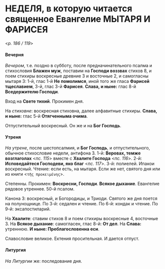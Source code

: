 
# НЕДЕЛЯ, в которую читается священное Евангелие МЫТАРЯ И ФАРИСЕЯ

<*p. 186 / 119*>

#### Вечерня

*Вечером*, т.е. поздно в субботу, после предначинательного псалма и стихословия **Блажен муж**, 
поставим на **Господи воззвах** стихов 8, и поем стихиры воскресные древние 3 и восточные 2, 
и самогласны мытаря 3: 1-й, глас 1-й **Не помолимся**, иной того же гласа **Фарисей тщеславием**, 
3-й, глас 3-й **Фарисея**. **Слава, и ныне:** глас 8-й **Вседержителю Господи**.  

Вход на **Свете тихий**. Прокимен дня. 

На *стиховне*: воскресная стиховна, далее алфавитные стихиры. **Слава, и ныне:** глас 5-й 
**Отягченныма очима**.  

Отпустительный воскресный. Он же и на **Бог Господь**.  

#### Утреня

*На утрене*, после шестопсалмия, и **Бог Господь**, и отпустительного, обычное стихословие недели, 
антифона 3. 1-й: **Веровах, темже возглаголах** <*пс. 115*> вместе с **Хвалите Господа** <*пс. 116*>. 
2-й: **Исповедайтеся Господеви, яко благ** <*пс. 117*>. 
3-й: полиелей. 
Ипакои воскресный. 
Чтение: если есть, на мытаря. Если же нет, святого дня или из книги <`τῆς προκειμένης`>. 

Степенны. Прокимен: **Воскресни, Господи**. **Всякое дыхание**. Евангелие рядовое утреннее. 
50-й псалом. 

Канона 3: воскресный, и Богородицы, и Триоди. Святого же дня поется на полунощнице. 
По 3-й: седален и чтение. 
По 6-й: кондак и чтение. 
По 9-й: эксапостиларий. 

На **Хвалите**: ставим стихов 8 и поем стихиры воскресные 4, восточные 3. На **Всякое дыхание**: 
самогласен, глас 8-й: **От дел**. На **Слава:** утреннюю. **И ныне: Преблагословенна еси**. 

Славословие великое. Ектения просительная. И дается отпуст. 

#### Литургия

*На Литургии* же: последование дня. 
 